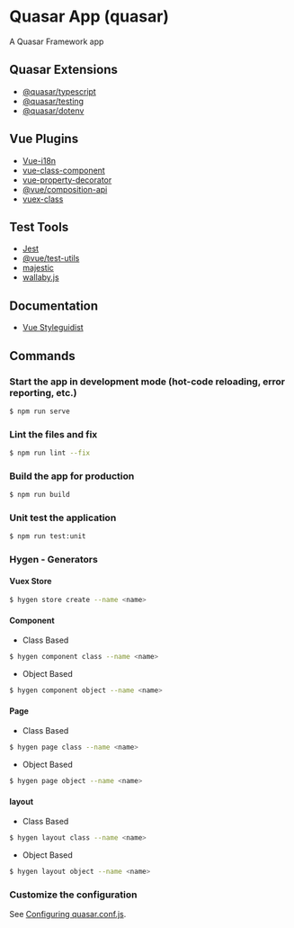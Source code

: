 # Quasar App (quasar)

A Quasar Framework app

## Quasar Extensions

- [@quasar/typescript](https://github.com/quasarframework/app-extension-typescript)
- [@quasar/testing](https://github.com/quasarframework/quasar-testing)
- [@quasar/dotenv](https://github.com/quasarframework/app-extension-dotenv)

## Vue Plugins
- [Vue-i18n](https://kazupon.github.io/vue-i18n/)
- [vue-class-component](https://github.com/vuejs/vue-class-component)
- [vue-property-decorator](https://github.com/kaorun343/vue-property-decorator)
- [@vue/composition-api](https://github.com/vuejs/composition-api)
- [vuex-class](https://github.com/ktsn/vuex-class)

## Test Tools

- [Jest](https://jestjs.io/)
- [@vue/test-utils](https://vue-test-utils.vuejs.org/)
- [majestic](https://github.com/Raathigesh/majestic)
- [wallaby.js](https://wallabyjs.com/)

## Documentation

- [Vue Styleguidist](https://vue-styleguidist.github.io/)

## Commands

### Start the app in development mode (hot-code reloading, error reporting, etc.)
```bash
$ npm run serve
```

### Lint the files and fix
```bash
$ npm run lint --fix
```

### Build the app for production
```bash
$ npm run build
```

### Unit test the application
```bash
$ npm run test:unit
```

### Hygen - Generators

#### Vuex Store
```bash
$ hygen store create --name <name>
```

#### Component
- Class Based
```bash
$ hygen component class --name <name>
```

- Object Based
```bash
$ hygen component object --name <name>
```

#### Page
- Class Based
```bash
$ hygen page class --name <name>
```

- Object Based
```bash
$ hygen page object --name <name>
```

#### layout
- Class Based
```bash
$ hygen layout class --name <name>
```

- Object Based
```bash
$ hygen layout object --name <name>
```

### Customize the configuration
See [Configuring quasar.conf.js](https://quasar.dev/quasar-cli/quasar-conf-js).
